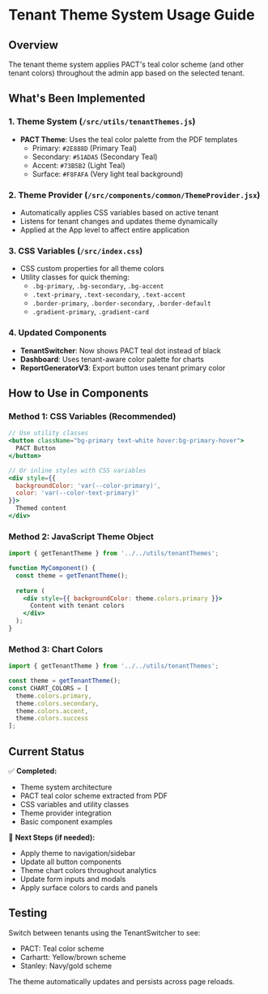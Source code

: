 # Tenant Theme System Usage Guide

## Overview
The tenant theme system applies PACT's teal color scheme (and other tenant colors) throughout the admin app based on the selected tenant.

## What's Been Implemented

### 1. Theme System (`/src/utils/tenantThemes.js`)
- **PACT Theme**: Uses the teal color palette from the PDF templates
  - Primary: `#2E888D` (Primary Teal)
  - Secondary: `#51ADA5` (Secondary Teal) 
  - Accent: `#73B5B2` (Light Teal)
  - Surface: `#F8FAFA` (Very light teal background)

### 2. Theme Provider (`/src/components/common/ThemeProvider.jsx`)
- Automatically applies CSS variables based on active tenant
- Listens for tenant changes and updates theme dynamically
- Applied at the App level to affect entire application

### 3. CSS Variables (`/src/index.css`)
- CSS custom properties for all theme colors
- Utility classes for quick theming:
  - `.bg-primary`, `.bg-secondary`, `.bg-accent`
  - `.text-primary`, `.text-secondary`, `.text-accent`
  - `.border-primary`, `.border-secondary`, `.border-default`
  - `.gradient-primary`, `.gradient-card`

### 4. Updated Components
- **TenantSwitcher**: Now shows PACT teal dot instead of black
- **Dashboard**: Uses tenant-aware color palette for charts
- **ReportGeneratorV3**: Export button uses tenant primary color

## How to Use in Components

### Method 1: CSS Variables (Recommended)
```jsx
// Use utility classes
<button className="bg-primary text-white hover:bg-primary-hover">
  PACT Button
</button>

// Or inline styles with CSS variables
<div style={{ 
  backgroundColor: 'var(--color-primary)',
  color: 'var(--color-text-primary)'
}}>
  Themed content
</div>
```

### Method 2: JavaScript Theme Object
```jsx
import { getTenantTheme } from '../../utils/tenantThemes';

function MyComponent() {
  const theme = getTenantTheme();
  
  return (
    <div style={{ backgroundColor: theme.colors.primary }}>
      Content with tenant colors
    </div>
  );
}
```

### Method 3: Chart Colors
```jsx
import { getTenantTheme } from '../../utils/tenantThemes';

const theme = getTenantTheme();
const CHART_COLORS = [
  theme.colors.primary,
  theme.colors.secondary,
  theme.colors.accent,
  theme.colors.success
];
```

## Current Status

✅ **Completed:**
- Theme system architecture
- PACT teal color scheme extracted from PDF
- CSS variables and utility classes
- Theme provider integration
- Basic component examples

🔄 **Next Steps (if needed):**
- Apply theme to navigation/sidebar
- Update all button components
- Theme chart colors throughout analytics
- Update form inputs and modals
- Apply surface colors to cards and panels

## Testing
Switch between tenants using the TenantSwitcher to see:
- PACT: Teal color scheme
- Carhartt: Yellow/brown scheme  
- Stanley: Navy/gold scheme

The theme automatically updates and persists across page reloads.